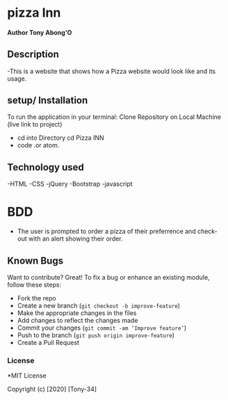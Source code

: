 # pizza Inn

####  Author Tony Abong'O

## Description
-This is a website that shows how a Pizza website would look like and its usage.

## setup/ Installation
To run the application in your terminal:
 Clone Repository on Local Machine (live link to project)  
- cd into Directory  cd Pizza INN
- code .or atom.

## Technology used
-HTML
-CSS
-jQuery
-Bootstrap
-javascript

# BDD
- The user is prompted to order a pizza of their preferrence and check-out with an alert showing their order.

## Known Bugs
Want to contribute? Great!
To fix a bug or enhance an existing module, follow these steps:
- Fork the repo
- Create a new branch (`git checkout -b improve-feature`)
- Make the appropriate changes in the files
- Add changes to reflect the changes made
- Commit your changes (`git commit -am ‘Improve feature’`)
- Push to the branch (`git push origin improve-feature`)
- Create a Pull Request

### License
*MIT License

Copyright (c) [2020] [Tony-34]
